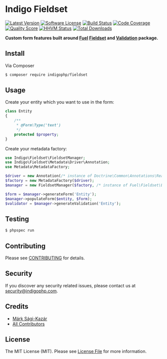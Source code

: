 # Indigo Fieldset

[![Latest Version](https://img.shields.io/github/release/indigophp/fieldset.svg?style=flat-square)](https://github.com/indigophp/fieldset/releases)
[![Software License](https://img.shields.io/badge/license-MIT-brightgreen.svg?style=flat-square)](LICENSE)
[![Build Status](https://img.shields.io/travis/indigophp/fieldset.svg?style=flat-square)](https://travis-ci.org/indigophp/fieldset)
[![Code Coverage](https://img.shields.io/scrutinizer/coverage/g/indigophp/fieldset.svg?style=flat-square)](https://scrutinizer-ci.com/g/indigophp/fieldset)
[![Quality Score](https://img.shields.io/scrutinizer/g/indigophp/fieldset.svg?style=flat-square)](https://scrutinizer-ci.com/g/indigophp/fieldset)
[![HHVM Status](https://img.shields.io/hhvm/indigophp/fieldset.svg?style=flat-square)](http://hhvm.h4cc.de/package/indigophp/fieldset)
[![Total Downloads](https://img.shields.io/packagist/dt/indigophp/fieldset.svg?style=flat-square)](https://packagist.org/packages/indigophp/fieldset)

**Custom form features built around [Fuel](http://fuelphp.com) [Fieldset](https://github.com/fuelphp/fieldset) and [Validation](https://github.com/fuelphp/validation) package.**


## Install

Via Composer

``` bash
$ composer require indigophp/fieldset
```


## Usage

Create your entity which you want to use in the form:

``` php
class Entity
{
    /**
     * @Form\Type('text')
     */
    protected $property;
}
```

Create your metadata factory:

``` php
use Indigo\Fieldset\FieldsetManager;
use Indigo\Fieldset\Metadata\Driver\Annotation;
use Metadata\MetadataFactory;

$driver = new Annotation(/* instance of Doctrine\Common\Annotations\Reader */);
$factory = new MetadataFactory($driver);
$manager = new FieldsetManager($factory, /* instance of Fuel\Fieldset\Builder\BuilderInterface */);

$form = $manager->generateForm('Entity');
$manager->populateForm($entity, $form);
$validator = $manager->generateValidation('Entity');
```


## Testing

``` bash
$ phpspec run
```


## Contributing

Please see [CONTRIBUTING](CONTRIBUTING.md) for details.


## Security

If you discover any security related issues, please contact us at [security@indigophp.com](mailto:security@indigophp.com).


## Credits

- [Márk Sági-Kazár](https://github.com/sagikazarmark)
- [All Contributors](https://github.com/indigophp/fieldset/contributors)


## License

The MIT License (MIT). Please see [License File](LICENSE) for more information.
